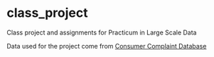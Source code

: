 # class_project
Class project and assignments for Practicum in Large Scale Data

Data used for the project come from [Consumer Complaint Database](https://www.consumerfinance.gov/data-research/consumer-complaints/)
